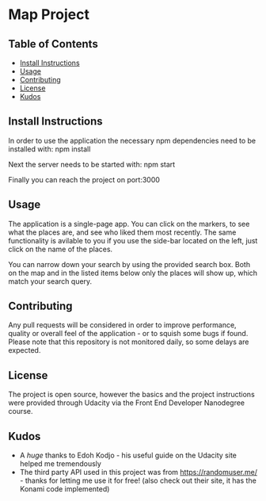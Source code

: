 # Map Project

## Table of Contents

* [Install Instructions](#install-instructions)
* [Usage](#usage)
* [Contributing](#contributing)
* [License](#license)
* [Kudos](#kudos)

## Install Instructions

In order to use the application the necessary npm dependencies need to be installed with:
npm install

Next the server needs to be started with:
npm start

Finally you can reach the project on port:3000

## Usage

The application is a single-page app.
You can click on the markers, to see what the places are, and see who liked them most recently.
The same functionality is avilable to you if you use the side-bar located on the left, just click on the name of the places.

You can narrow down your search by using the provided search box. Both on the map and in the listed items below only the places will show up, which match your search query.

## Contributing

Any pull requests will be considered in order to improve performance, quality or overall feel of the application - or to squish some bugs if found. Please note that this repository is not monitored daily, so some delays are expected.

## License

The project is open source, however the basics and the project instructions were provided through Udacity via the Front End Developer Nanodegree course.

## Kudos

* A *huge* thanks to Edoh Kodjo - his useful guide on the Udacity site helped me tremendously
* The third party API used in this project was from https://randomuser.me/ - thanks for letting me use it for free! (also check out their site, it has the Konami code implemented)